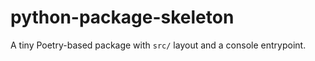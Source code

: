 # python-package-skeleton

A tiny Poetry-based package with `src/` layout and a console entrypoint.
